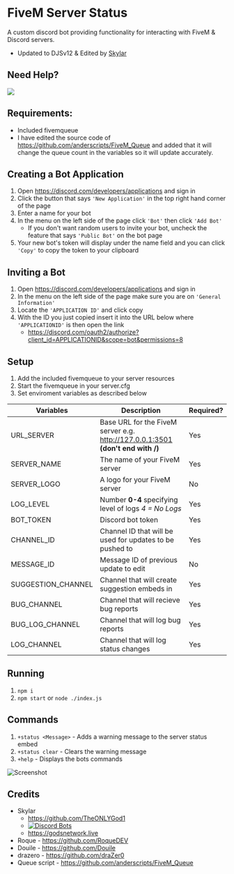 # FiveM Server Status

A custom discord bot providing functionality for interacting with FiveM & Discord servers.
- Updated to DJSv12 & Edited by [Skylar](https://github.com/TheONLYGod1)
## Need Help?
[![](https://discordapp.com/api/guilds/617870704662020136/widget.png?style=banner2)](https://discord.gg/pAKE2YK)
## Requirements:

- Included fivemqueue
- I have edited the source code of https://github.com/anderscripts/FiveM_Queue and added that it will change the queue count in the    variables so it will update accurately.

## Creating a Bot Application
1. Open https://discord.com/developers/applications and sign in
2. Click the button that says `'New Application'` in the top right hand corner of the page
3. Enter a name for your bot
4. In the menu on the left side of the page click `'Bot'` then click `'Add Bot'`
    - If you don't want random users to invite your bot, uncheck the feature that says `'Public Bot'` on the bot page
5. Your new bot's token will display under the name field and you can click `'Copy'` to copy the token to your clipboard

## Inviting a Bot
1. Open https://discord.com/developers/applications and sign in
2. In the menu on the left side of the page make sure you are on `'General Information'`
3. Locate the `'APPLICATION ID'` and click copy
4. With the ID you just copied insert it into the URL below where `'APPLICATIONID'` is then open the link
    - https://discord.com/oauth2/authorize?client_id=APPLICATIONID&scope=bot&permissions=8


## Setup

1. Add the included fivemqueue to your server resources
2. Start the fivemqueue in your server.cfg
3. Set enviroment variables as described below

Variables | Description | Required?
------------ | ------------- | -------------
URL_SERVER | Base URL for the FiveM server e.g. http://127.0.0.1:3501 **(don't end with /)** | Yes
SERVER_NAME | The name of your FiveM server | Yes
SERVER_LOGO | A logo for your FiveM server | No
LOG_LEVEL | Number __0-4__ specifying level of logs *4 = No Logs* | Yes
BOT_TOKEN | Discord bot token | Yes
CHANNEL_ID | Channel ID that will be used for updates to be pushed to | Yes
MESSAGE_ID | Message ID of previous update to edit | No 
SUGGESTION_CHANNEL | Channel that will create suggestion embeds in | Yes
BUG_CHANNEL | Channel that will recieve bug reports | Yes
BUG_LOG_CHANNEL | Channel that will log bug reports | Yes
LOG_CHANNEL | Channel that will log status changes | Yes

## Running
1. `npm i`
2. `npm start` or `node ./index.js`


## Commands
1. `+status <Message>` - Adds a warning message to the server status embed
2. `+status clear` - Clears the warning message
3. `+help` - Displays the bots commands
  
![Screenshot](https://media.discordapp.net/attachments/424886239410388992/625739298846801936/unknown.png)

## Credits
- Skylar
    - https://github.com/TheONLYGod1
    - [![Discord Bots](https://top.gg/api/widget/status/515645834684006400.svg)](https://top.gg/bot/515645834684006400)
    - https://godsnetwork.live
- Roque - https://github.com/RoqueDEV
- Douile - https://github.com/Douile
- drazero - https://github.com/draZer0
- Queue script - https://github.com/anderscripts/FiveM_Queue
